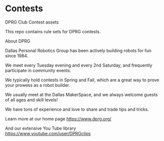 # Contests
DPRG Club Contest assets

This repo contains rule sets for DPRG contests.



About DPRG

Dallas Personal Robotics Group has been actively building robots for fun since 1984.

We meet every Tuesday evening and every 2nd Saturday, and frequently participate in community events.

We typically hold contests in Spring and Fall, which are a great way to prove your prowess as a robot builder.

We usually meet at the Dallas MakerSpace, and we always welcome guests of all ages and skill levels!

We have tons of experience and love to share and trade tips and tricks.

Learn more at our home page
https://www.dprg.org/

And our extensive You Tube library
https://www.youtube.com/user/DPRGclips


